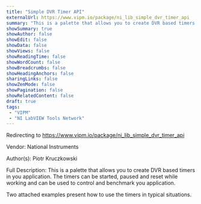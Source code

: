 ```yaml
---
title: "Simple DVR Timer API"
externalUrl: https://www.vipm.io/package/ni_lib_simple_dvr_timer_api
summary: "This is a palette that allows you to create DVR based timers in you application."
showSummary: true
showAuthor: false
showEdit: false
showData: false
showViews: false
showReadingTime: false
showWordCount: false
showBreadcrumbs: false
showHeadingAnchors: false
sharingLinks: false
showZenMode: false
showPagination: false
showRelatedContent: false
draft: true
tags:
 - "VIPM"
 - "NI LabVIEW Tools Network"
---
```


Redirecting to https://www.vipm.io/package/ni_lib_simple_dvr_timer_api

Vendor: National Instruments

Author(s): Piotr Kruczkowski
 
Full Description:
This is a palette that allows you to create DVR based timers in you application.
The timers can be started, paused and reset while working and can be used to control and benchmark you application. 

Two attached examples present how to use the timers in typical situations.
